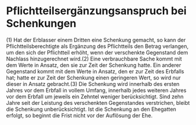 # Pflichtteilsergänzungsanspruch bei Schenkungen

(1) Hat der Erblasser einem Dritten eine Schenkung gemacht, so kann der Pflichtteilsberechtigte als Ergänzung des Pflichtteils den Betrag verlangen, um den sich der Pflichtteil erhöht, wenn der verschenkte Gegenstand dem Nachlass hinzugerechnet wird.(2) Eine verbrauchbare Sache kommt mit dem Werte in Ansatz, den sie zur Zeit der Schenkung hatte. Ein anderer Gegenstand kommt mit dem Werte in Ansatz, den er zur Zeit des Erbfalls hat; hatte er zur Zeit der Schenkung einen geringeren Wert, so wird nur dieser in Ansatz gebracht.(3) Die Schenkung wird innerhalb des ersten Jahres vor dem Erbfall in vollem Umfang, innerhalb jedes weiteren Jahres vor dem Erbfall um jeweils ein Zehntel weniger berücksichtigt. Sind zehn Jahre seit der Leistung des verschenkten Gegenstandes verstrichen, bleibt die Schenkung unberücksichtigt. Ist die Schenkung an den Ehegatten erfolgt, so beginnt die Frist nicht vor der Auflösung der Ehe. 

